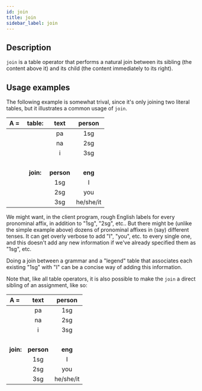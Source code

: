 ```yaml
---
id: join
title: join
sidebar_label: join
---
```


## Description

`join` is a table operator that performs a natural join between its sibling (the content above it) and its child (the content immediately to its right).

## Usage examples

The following example is somewhat trival, since it's only joining two literal tables, but it illustrates a common usage of `join`.  

| **A =&nbsp;** | **table:** | **text** | **person** |
|:--:|:--:|:--:|:--:|
|    |    | pa | 1sg |
|    |    | na | 2sg |
|    |    | i  | 3sg |
| &nbsp; |
|    | **join:** | **person** | **eng** |
|    |           | 1sg        | I       |
|    |           | 2sg        | you     |
|    |           | 3sg        | he/she/it | 

We might want, in the client program, rough English labels for every pronominal affix, in addition to "1sg", "2sg", etc..  But there might be (unlike the simple example above) dozens of pronominal affixes in (say) different tenses.  It can get overly verbose to add "I", "you", etc. to every single one, and this doesn't add any new information if we've already specified them as "1sg", etc.  

Doing a join between a grammar and a "legend" table that associates each existing "1sg" with "I" can be a concise way of adding this information.

Note that, like all table operators, it is also possible to make the `join` a direct sibling of an assignment, like so:

| **A =&nbsp;** | **text** | **person** |
|:--:|:--:|:--:|
|    | pa | 1sg |
|    | na | 2sg |
|    | i  | 3sg |
| &nbsp; |
| **join:** | **person** | **eng** |
|    | 1sg        | I       |
|    | 2sg        | you     |
|    | 3sg        | he/she/it | 

